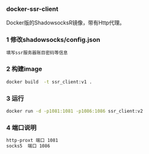 ### docker-ssr-client
Docker版的ShadowsocksR镜像，带有Http代理。


### 1 修改shadowsocks/config.json
```bash
填写ssr服务器账目密码等信息
```

### 2 构建image
```bash
docker build  -t ssr_client:v1 .
```


### 3 运行
```bash
docker run -d -p1081:1081 -p1086:1086 ssr_client:v2
```

### 4 端口说明
```bash
http-proxt 端口 1081
socks5  端口 1086
```
